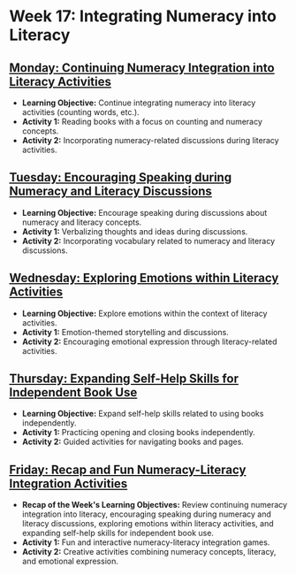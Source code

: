 # Week 17: Integrating Numeracy into Literacy

## [Monday: Continuing Numeracy Integration into Literacy Activities](./1-Monday.md)
- **Learning Objective:** Continue integrating numeracy into literacy activities (counting words, etc.).
- **Activity 1:** Reading books with a focus on counting and numeracy concepts.
- **Activity 2:** Incorporating numeracy-related discussions during literacy activities.

## [Tuesday: Encouraging Speaking during Numeracy and Literacy Discussions](./2-Tuesday.md)
- **Learning Objective:** Encourage speaking during discussions about numeracy and literacy concepts.
- **Activity 1:** Verbalizing thoughts and ideas during discussions.
- **Activity 2:** Incorporating vocabulary related to numeracy and literacy discussions.

## [Wednesday: Exploring Emotions within Literacy Activities](./3-Wednesday.md)
- **Learning Objective:** Explore emotions within the context of literacy activities.
- **Activity 1:** Emotion-themed storytelling and discussions.
- **Activity 2:** Encouraging emotional expression through literacy-related activities.

## [Thursday: Expanding Self-Help Skills for Independent Book Use](./4-Thursday.md)
- **Learning Objective:** Expand self-help skills related to using books independently.
- **Activity 1:** Practicing opening and closing books independently.
- **Activity 2:** Guided activities for navigating books and pages.

## [Friday: Recap and Fun Numeracy-Literacy Integration Activities](./5-Friday.md)
- **Recap of the Week's Learning Objectives:** Review continuing numeracy integration into literacy, encouraging speaking during numeracy and literacy discussions, exploring emotions within literacy activities, and expanding self-help skills for independent book use.
- **Activity 1:** Fun and interactive numeracy-literacy integration games.
- **Activity 2:** Creative activities combining numeracy concepts, literacy, and emotional expression.
